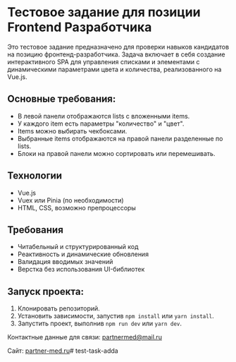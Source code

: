 # Тестовое задание для позиции Frontend Разработчика
Это тестовое задание предназначено для проверки навыков кандидатов на позицию фронтенд-разработчика.
Задача включает в себя создание интерактивного SPA для управления списками и элементами с динамическими параметрами цвета и количества, реализованного на Vue.js.

## Основные требования:
- В левой панели отображаются lists с вложенными items.
- У каждого item есть параметры "количество" и "цвет".
- Items можно выбирать чекбоксами.
- Выбранные items отображаются на правой панели разделенные по lists.
- Блоки на правой панели можно сортировать или перемешивать.

## Технологии
- Vue.js
- Vuex или Pinia (по необходимости)
- HTML, CSS, возможно препроцессоры

## Требования
- Читабельный и структурированный код
- Реактивность и динамические обновления
- Валидация вводимых значений
- Верстка без использования UI-библиотек

## Запуск проекта:

1. Клонировать репозиторий.
2. Установить зависимости, запустив `npm install` или `yarn install`.
3. Запустить проект, выполнив `npm run dev` или `yarn dev`.

Контактные данные для связи: [partnermed@mail.ru](mailto:partnermed@mail.ru)

Сайт: [partner-med.ru](https://partner-med.ru)# test-task-adda
